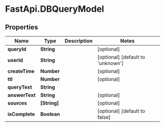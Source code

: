# FastApi.DBQueryModel

## Properties

Name | Type | Description | Notes
------------ | ------------- | ------------- | -------------
**queryId** | **String** |  | [optional] 
**userId** | **String** |  | [optional] [default to &#39;unknown&#39;]
**createTime** | **Number** |  | [optional] 
**ttl** | **Number** |  | [optional] 
**queryText** | **String** |  | 
**answerText** | **String** |  | [optional] 
**sources** | **[String]** |  | [optional] 
**isComplete** | **Boolean** |  | [optional] [default to false]


